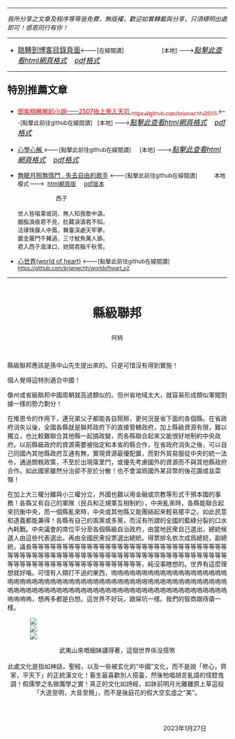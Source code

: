 ***
*我所分享之文章及程序等等皆免費，無版權，歡迎如實轉載與分享，只須標明出處即可！感恩同行有你！* 
****
- [<font size=3>跳轉到博客目錄頁面</font>](../../tableOfContent.md)<---[<font size=2>在線閱讀</font>]&nbsp;&nbsp; &nbsp; &nbsp; &nbsp; &nbsp; &nbsp; &nbsp; &nbsp; &nbsp;&nbsp; &nbsp;  <font size=2> [本地] ---></font><font size=3>[*_點擊此查看html網頁格式_*](../../tableOfContent.html)&nbsp; &nbsp; [*_pdf格式_*](../../tableOfContent.md.pdf)</font>
****

### <p style="font-size: 23px; font-weight:900;">特別推薦文章</p>

- [<font color=red> 鄧紫棋解解的小說——2507抬上帝入天坑 <sub>https://github.com/brianwchh/2507 </sub></font>](https://github.com/brianwchh/worldofheart_v2/blob/main/md_and_html/%E9%84%A7%E7%B4%AB%E6%A3%8B%E8%A7%A3%E8%A7%A3%E7%9A%84%E5%B0%8F%E8%AA%AA%E2%80%94%E2%80%942507%E6%8A%AC%E4%B8%8A%E5%B8%9D%E5%85%A5%E5%A4%A9%E5%9D%91.md)<font size=2><---[點擊此前往github在線閱讀]</font>&nbsp;&nbsp; <font size=2> [本地] ---></font><font size=3>[*_點擊此查看html網頁格式_*](../../md_and_html/鄧紫棋解解的小說——2507抬上帝入天坑.html)&nbsp; &nbsp; [*_pdf格式_*](../../md_and_html/鄧紫棋解解的小說——2507抬上帝入天坑.md.pdf)</font> 

- [<font  > 心學心解 </font>](https://github.com/brianwchh/worldofheart_v2/blob/main/md_and_html/%E5%BF%83%E5%AD%B8%E6%96%B0%E8%A7%A3.md)<font size=2><---[點擊此前往github在線閱讀]</font>&nbsp;&nbsp; &nbsp;   <font size=2> [本地] ---></font><font size=3>[*_點擊此查看html網頁格式_*](../../心學新解.html)&nbsp; &nbsp; [*_pdf格式_*](../../心學新解.md.pdf)</font> 

- [<font  >無眠月照無情門 . 失去自由的歌手</font>](https://github.com/brianwchh/worldofheart_v2/blob/main/md_and_html/%E7%84%A1%E7%9C%A0%E6%9C%88%E7%85%A7%E7%84%A1%E6%83%85%E9%96%80.md)<font size=2> <---[點擊此前往github在線閱讀]</font> &nbsp;&nbsp;&nbsp;&nbsp;&nbsp;&nbsp;&nbsp;&nbsp; <font size=2>本地模式---> &nbsp;[html網頁版](../../md_and_html/無眠月照無情門.html) &nbsp;&nbsp;&nbsp; [pdf版本](../../md_and_html/無眠月照無情門.md.pdf) </font>

    <p><font size=2>&nbsp; &nbsp; &nbsp; &nbsp; &nbsp; &nbsp; &nbsp; &nbsp; &nbsp; &nbsp; &nbsp; &nbsp; 西子</br></br>世人皆唱東坡詞，無人知我歌中淚。</br>胭脂淚痕君不見，肚藏淚酒君不知。</br>法律珠鍊人中鳳，舞臺深處天牢夢。</br>鍍金屠門千豬過，三寸魷魚萬人舔。</br>君入西子渡津口，她閱君腦千秋雪。</font></p>
    
- [<font  >心世界(world of heart)</font>](https://github.com/brianwchh/worldofheart_v2)<font size=2> <---[點擊此前往github在線閱讀]</font> <sub> https://github.com/brianwchh/worldofheart_v2 </sub>

   

****



</br>

****<p align="center" style="font-size: 28px;">縣級聯邦</p>****

<p align="center" style="font-size: small;">阿柄</p>

</br>



縣級聯邦應該是孫中山先生提出來的。只是可惜沒有得到實施！ 

個人覺得這特別適合中國！  

像州或省級聯邦中國周朝就高過類似的。但州省地域太大，就容易形成類似軍閥割據一樣的勢力劃分！  

在推恩令的作用下，連兄弟父子都能各自鬧掰，更何況是省下面的各個縣。在省政府消失以後，全國各縣就是聯邦政府下的直接管轄政府，加上縣級資源有限，難以獨立，也比較難聯合其他縣一起搞政變，而各縣聯合起來又能很好地制約中央政府。以前縣級政府的資源需要被指定和本省的縣合作，在省政府消失之後，可以自己同國內其他縣政府互通有無，實現資源最優配置，而對外貿易服從中央的統一法令，通過關稅政策，不至於出現窩里鬥，或優先考慮國外的資源而不與其他縣政府合作。如此國家雖然分治卻不至於分散！也不會淪爲國外某貨幣的後花園或韭菜嶺！

在加上大三權分離與小三權分立，外國也難以用金融或宗教等形式干預本國的事務！各縣又有自己的軍隊（民兵和正規軍互相制約），中央亂來時，各縣能聯合起來抗衡中央，而一個縣亂來時，中央或其他縣又能團結起來輕易擺平之。如此民意和道義都能兼得！各縣有自己的兩黨或多黨，而沒有所謂的全國的藍綠分裂的口水內耗戰。中央議會的席位平分至各個縣級自治政府，由當地民衆自己選出，總統候選人由這些代表選出，再由全國民衆投票選出總統。得票排名依次成爲總統，副總統，議長等等等等等等等等等等等等等等等等等等等等等等等等等等等等等等等等等等等等等等等等等等等等等等等等等等等等等等等等等等等等等等等等等等等等等等等等等等等等等等等等等等等等等等等等等等，純沒事瞎想的。世界有這麼理想就好咯。可惜有人類打不過的東西，嗚嗚嗚嗚嗚嗚嗚嗚嗚嗚嗚嗚嗚嗚嗚嗚嗚嗚嗚嗚嗚嗚嗚嗚嗚嗚嗚嗚嗚嗚嗚嗚嗚嗚嗚嗚嗚嗚嗚嗚嗚嗚嗚嗚嗚嗚嗚嗚嗚嗚嗚嗚嗚嗚嗚嗚嗚嗚嗚嗚嗚嗚嗚嗚嗚嗚嗚嗚嗚嗚嗚嗚嗚嗚嗚嗚嗚嗚嗚嗚嗚嗚嗚嗚嗚嗚嗚嗚嗚嗚嗚嗚嗚嗚嗚，想再多都是白想。這世界不好玩，跟屎坑一樣。我們的智商跟痔瘡一樣。





<!-- image area, flex to make it center,it may not work for github, for html and pdf rendering only -->
<div align="center" style="page-break-inside: avoid; margin-top:1px; margin-bottom:1px;"> <!-- pictureWrapper_div add this only to make the bendan github understand -->
  <div class="ImageWrapperFlex" >
   <div class="FlexSide"  ></div>
   <image class="FlexImage"   src='./images/茶.png'/>
   <div class="FlexSide" ></div>
  </div>
  <p align="center" style="margin:0px;">   </p> 
</div> <!-- end pictureWrapper_div -->

<!-- image area, flex to make it center,it may not work for github, for html and pdf rendering only -->
<div align="center" style="page-break-inside: avoid; margin-top:1px; margin-bottom:1px;"> <!-- pictureWrapper_div add this only to make the bendan github understand -->
  <div class="ImageWrapperFlex" >
   <div class="FlexSide"  ></div>
   <image class="FlexImage"   src='../images/活着沒意思.png'/>
   <div class="FlexSide" ></div>
  </div>
  <p align="center" style="margin:0px;">   </p> 
</div> <!-- end pictureWrapper_div -->

<!-- image area, flex to make it center,it may not work for github, for html and pdf rendering only -->
<div align="center" style="page-break-inside: avoid; margin-top:1px; margin-bottom:1px;"> <!-- pictureWrapper_div add this only to make the bendan github understand -->
  <div class="ImageWrapperFlex" >
   <div class="FlexSide"  ></div>
   <image class="FlexImage"   src='../images/文化的假象.png'/>
   <div class="FlexSide" ></div>
  </div>

  <p align="center"  >  武夷山來嘅細妹講得著，這個世界係没搭煞 </br></br> 此處文化是指如神話，聖經，以及一些被玄化的“中國”文化，而不是說「修心，齊家，平天下」的正統漢文化！畜生最喜歡別人搭臺，然後牠唱胡言亂語的怪腔鬼調！假儒學之名做魔學之實！真正的文化如詩經，如牀前明月光離離原上草這般「大道至明，大音至簡」，而不是後庭花的假大空玄虛之“美”。</br></p> 

</div> <!-- end pictureWrapper_div -->

</br>
</br>

<p align="right"> 2023年1月27日 &nbsp;&nbsp;&nbsp;&nbsp;&nbsp;&nbsp;&nbsp;&nbsp;&nbsp;&nbsp;&nbsp; </p>
</div>





</br>
</br>

<style>

.ImageWrapperFlex {
    display: flex; 
    flex-direction: row; 
    margin-top: 1px; 
    margin-bottom: 1px;

    width: 100% ;
}

.FlexSide {
    flex-basis: 0px ;
    flex:1;

}



/* large device screen 設置熒幕顯示圖片大小（電腦等大型屏幕）*/
@media only screen and (min-width: 600px) {

    .FlexImage {
        flex-basis: 400px ;
        flex:0;    
        height:auto; 
        max-width: 400px;
        min-width: 400px;
     
    }

}

 /* small device screen 設置熒幕顯示圖片大小（平板手機等屏幕）*/
@media only screen and (max-width: 600px) {
    
    .FlexImage {
        flex-basis: 400px ;
        flex:1;
        height:auto; 
     
    }

}

/* style for print !important 設置打印圖片大小*/
@media print {

    .FlexImage {
        flex-basis: 300px ;
        flex:0;    
        height:auto; 
        max-width: 300px;
        min-width: 300px;
     
    }
}

</style>


<!-- 共用的css -->
<!-- <head>
    <link rel="stylesheet" href="../common_css/common_style.css">
</head> -->




